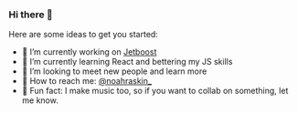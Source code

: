 ### Hi there 👋

<!--
**GraphicOwls/GraphicOwls** is a ✨ _special_ ✨ repository because its `README.md` (this file) appears on your GitHub profile.
-->
Here are some ideas to get you started:

- 🚀 I’m currently working on [Jetboost](https://jetboost.io)
- 🌱 I’m currently learning React and bettering my JS skills
- 👬 I’m looking to meet new people and learn more
- 💬 How to reach me: [@noahraskin_](https://twitter.com/noahraskin_)
- 🎹 Fun fact: I make music too, so if you want to collab on something, let me know.
